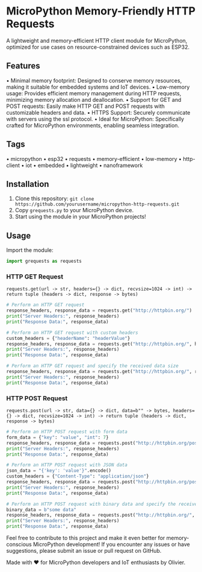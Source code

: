 # MicroPython Memory-Friendly HTTP Requests

A lightweight and memory-efficient HTTP client module for MicroPython, optimized for use cases on resource-constrained devices such as ESP32.

## Features
• Minimal memory footprint: Designed to conserve memory resources, making it suitable for embedded systems and IoT devices.
• Low-memory usage: Provides efficient memory management during HTTP requests, minimizing memory allocation and deallocation.
• Support for GET and POST requests: Easily make HTTP GET and POST requests with customizable headers and data.
• HTTPS Support: Securely communicate with servers using the ssl protocol.
• Ideal for MicroPython: Specifically crafted for MicroPython environments, enabling seamless integration.

## Tags
• micropython
• esp32
• requests
• memory-efficient
• low-memory
• http-client
• iot
• embedded
• lightweight
• nanoframework

## Installation
1. Clone this repository: `git clone https://github.com/yourusername/micropython-http-requests.git`
2. Copy `grequests.py` to your MicroPython device.
3. Start using the module in your MicroPython projects!
## Usage
Import the module:
```python
import grequests as requests
```

### HTTP GET Request
```requests.get(url -> str, headers={} -> dict, recvsize=1024 -> int) -> return tuple (headers -> dict, response -> bytes)```
```python
# Perform an HTTP GET request
response_headers, response_data = requests.get("http://httpbin.org/")
print("Server Headers:", response_headers)
print("Response Data:", response_data)
```
```python
# Perform an HTTP GET request with custom headers
custom_headers = {"headerName": "headerValue"}
response_headers, response_data = requests.get("http://httpbin.org/", headers=custom_headers)
print("Server Headers:", response_headers)
print("Response Data:", response_data)
```
```python
# Perform an HTTP GET request and specify the received data size
response_headers, response_data = requests.get("http://httpbin.org/", recvsize=2048)
print("Server Headers:", response_headers)
print("Response Data:", response_data)
```
### HTTP POST Request
`requests.post(url -> str, data={} -> dict, data=b"" -> bytes, headers={} -> dict, recvsize=1024 -> int) -> return tuple (headers -> dict, response -> bytes)`
```python
# Perform an HTTP POST request with form data
form_data = {"key": "value", "int": 7}
response_headers, response_data = requests.post("http://httpbin.org/post", data=form_data)
print("Server Headers:", response_headers)
print("Response Data:", response_data)
```
```python
# Perform an HTTP POST request with JSON data
json_data = "{'key': 'value'}".encode()
custom_headers = {"Content-Type": "application/json"}
response_headers, response_data = requests.post("http://httpbin.org/post", data=json_data, headers=custom_headers)
print("Server Headers:", response_headers)
print("Response Data:", response_data)
```
```python
# Perform an HTTP POST request with binary data and specify the received data size
binary_data = b"some data"
response_headers, response_data = requests.post("http://httpbin.org/", data=binary_data, recvsize=2048)
print("Server Headers:", response_headers)
print("Response Data:", response_data)
```

Feel free to contribute to this project and make it even better for memory-conscious MicroPython development! If you encounter any issues or have suggestions, please submit an issue or pull request on GitHub.

Made with ❤️ for MicroPython developers and IoT enthusiasts by Olivier.
